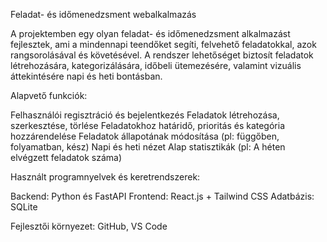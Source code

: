 Feladat- és időmenedzsment webalkalmazás

A projektemben egy olyan feladat- és időmenedzsment alkalmazást fejlesztek, ami a mindennapi teendőket segíti, felvehető feladatokkal, azok rangsorolásával és követésével. A rendszer lehetőséget biztosít feladatok létrehozására, kategorizálására, időbeli ütemezésére, valamint vizuális áttekintésére napi és heti bontásban.

Alapvető funkciók:

Felhasználói regisztráció és bejelentkezés
Feladatok létrehozása, szerkesztése, törlése
Feladatokhoz határidő, prioritás és kategória hozzárendelése
Feladatok állapotának módosítása (pl: függőben, folyamatban, kész)
Napi és heti nézet
Alap statisztikák (pl: A héten elvégzett feladatok száma)

Használt programnyelvek és keretrendszerek:

Backend: Python és FastAPI
Frontend: React.js + Tailwind CSS
Adatbázis: SQLite 

Fejlesztői környezet: GitHub, VS Code
